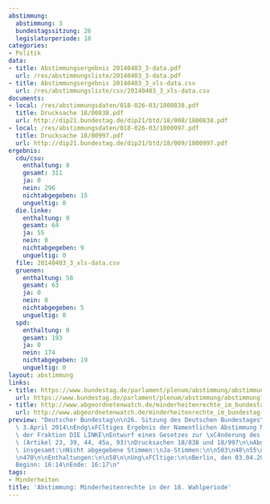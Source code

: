 ```yaml
---
abstimmung:
  abstimmung: 3
  bundestagssitzung: 26
  legislaturperiode: 18
categories:
- Politik
data:
- title: Abstimmungsergebnis 20140403_3-data.pdf
  url: /res/abstimmungsliste/20140403_3-data.pdf
- title: Abstimmungsergebnis 20140403_3_xls-data.csv
  url: /res/abstimmungsliste/csv/20140403_3_xls-data.csv
documents:
- local: /res/abstimmungsdaten/018-026-03/1800838.pdf
  title: Drucksache 18/00838.pdf
  url: http://dip21.bundestag.de/dip21/btd/18/008/1800838.pdf
- local: /res/abstimmungsdaten/018-026-03/1800997.pdf
  title: Drucksache 18/00997.pdf
  url: http://dip21.bundestag.de/dip21/btd/18/009/1800997.pdf
ergebnis:
  cdu/csu:
    enthaltung: 0
    gesamt: 311
    ja: 0
    nein: 296
    nichtabgegeben: 15
    ungueltig: 0
  die.linke:
    enthaltung: 0
    gesamt: 64
    ja: 55
    nein: 0
    nichtabgegeben: 9
    ungueltig: 0
  file: 20140403_3_xls-data.csv
  gruenen:
    enthaltung: 58
    gesamt: 63
    ja: 0
    nein: 0
    nichtabgegeben: 5
    ungueltig: 0
  spd:
    enthaltung: 0
    gesamt: 193
    ja: 0
    nein: 174
    nichtabgegeben: 19
    ungueltig: 0
layout: abstimmung
links:
- title: https://www.bundestag.de/parlament/plenum/abstimmung/abstimmung?id=257
  url: https://www.bundestag.de/parlament/plenum/abstimmung/abstimmung?id=257
- title: http://www.abgeordnetenwatch.de/minderheitenrechte_im_bundestag-1105-592.html
  url: http://www.abgeordnetenwatch.de/minderheitenrechte_im_bundestag-1105-592.html
preview: "Deutscher Bundestag\n\n26. Sitzung des Deutschen Bundestages\nam Donnerstag,\
  \ 3.April 2014\nEndg\xFCltiges Ergebnis der Namentlichen Abstimmung Nr. 3\n\nGesetzentwurf\
  \ der Fraktion DIE LINKE\nEntwurf eines Gesetzes zur \xC4nderung des Grundgesetzes\
  \ (Artikel 23, 39, 44, 45a, 93)\nDrucksachen 18/838 und 18/997\n\nAbgegebene Stimmen\
  \ insgesamt:\nNicht abgegebene Stimmen:\nJa-Stimmen:\n\n583\n48\n55\n\nNein-Stimmen:\n\
  \n470\n\nEnthaltungen:\n\n58\n\nUng\xFCltige:\n\nBerlin, den 03.04.2014\n\n0\n\n\
  Beginn: 16:14\nEnde: 16:17\n"
tags:
- Minderheiten
title: 'Abstimmung: Minderheitenrechte in der 18. Wahlperiode'
---
```

